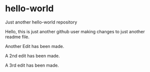 # hello-world
Just another hello-world repository

Hello, this is just another github user making changes to just another readme file.

Another Edit has been made.

A 2nd edit has been made.

A 3rd edit has been made.

